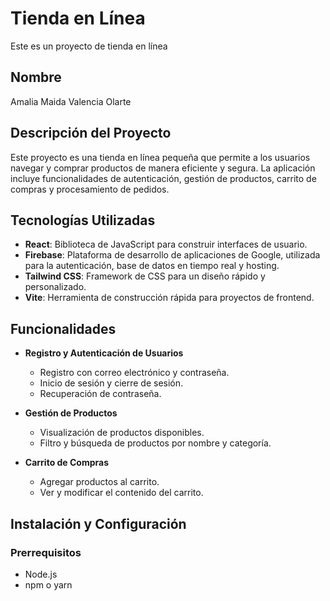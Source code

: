 # Tienda en Línea

Este es un proyecto de tienda en línea

## Nombre

Amalia Maida Valencia Olarte

## Descripción del Proyecto

Este proyecto es una tienda en línea pequeña que permite a los usuarios navegar y comprar productos de manera eficiente y segura. La aplicación incluye funcionalidades de autenticación, gestión de productos, carrito de compras y procesamiento de pedidos.

## Tecnologías Utilizadas

- **React**: Biblioteca de JavaScript para construir interfaces de usuario.
- **Firebase**: Plataforma de desarrollo de aplicaciones de Google, utilizada para la autenticación, base de datos en tiempo real y hosting.
- **Tailwind CSS**: Framework de CSS para un diseño rápido y personalizado.
- **Vite**: Herramienta de construcción rápida para proyectos de frontend.

## Funcionalidades

- **Registro y Autenticación de Usuarios**
  - Registro con correo electrónico y contraseña.
  - Inicio de sesión y cierre de sesión.
  - Recuperación de contraseña.

- **Gestión de Productos**
  - Visualización de productos disponibles.
  - Filtro y búsqueda de productos por nombre y categoría.

- **Carrito de Compras**
  - Agregar productos al carrito.
  - Ver y modificar el contenido del carrito.


## Instalación y Configuración

### Prerrequisitos

- Node.js
- npm o yarn

